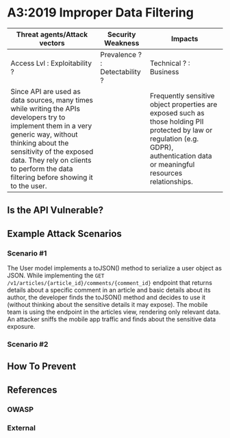 A3:2019 Improper Data Filtering
===============================

| Threat agents/Attack vectors | Security Weakness | Impacts |
| -- | -- | -- |
| Access Lvl : Exploitability ? | Prevalence ? : Detectability ? | Technical ? : Business |
| Since API are used as data sources, many times while writing the APIs developers try to implement them in a very generic way, without thinking about the sensitivity of the exposed data. They rely on clients to perform the data filtering before showing it to the user. | | Frequently sensitive object properties are exposed such as those holding PII protected by law or regulation (e.g. GDPR), authentication data or meaningful resources relationships. |

## Is the API Vulnerable?

## Example Attack Scenarios

### Scenario #1

The User model implements a toJSON() method to serialize a user object as JSON.
While implementing the `GET /v1/articles/{article_id}/comments/{comment_id}`
endpoint that returns details about a specific comment in an article and basic
details about its author, the developer finds the toJSON() method and decides to
use it (without thinking about the sensitive details it may expose). The mobile
team is using the endpoint in the articles view, rendering only relevant data.
An attacker sniffs the mobile app traffic and finds about the sensitive data
exposure.

### Scenario #2

## How To Prevent

## References

### OWASP

### External
